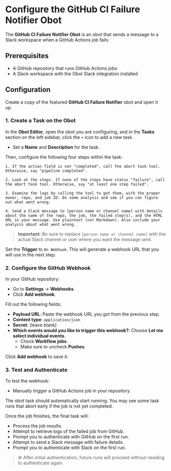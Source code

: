 # Configure the GitHub CI Failure Notifier Obot

The **GitHub CI Failure Notifier Obot** is an obot that sends a message to a Slack workspace when a GitHub Actions job fails.

## Prerequisites

- A GitHub repository that runs GitHub Actions jobs  
- A Slack workspace with the Obot Slack integration installed  

## Configuration

Create a copy of the featured **GitHub CI Failure Notifier** obot and open it up.

### 1. Create a Task on the Obot

In the **Obot Editor**, open the obot you are configuring, and in the **Tasks** section on the left sidebar, click the `+` icon to add a new task.  

- Set a **Name** and **Description** for the task.  

Then, configure the following four steps within the task:

```text
1. If the action field is not "completed", call the abort task tool. Otherwise, say "pipeline completed".

2. Look at the steps. If none of the steps have status "failure", call the abort task tool. Otherwise, say "at least one step failed".

3. Examine the logs by calling the tool to get them, with the proper owner, repo, and job ID. Do some analysis and see if you can figure out what went wrong.

4. Send a Slack message to [person name or channel name] with details about the name of the repo, the job, the failed step(s), and the HTML URL in your message. Use plaintext (not Markdown). Also include your analysis about what went wrong.
```

> **Important:** Be sure to replace `[person name or channel name]` with the actual Slack channel or user where you want the message sent.

Set the **Trigger** to `On Webhook`. This will generate a webhook URL that you will use in the next step.

### 2. Configure the GitHub Webhook

In your GitHub repository:

- Go to **Settings** -> **Webhooks**.
- Click **Add webhook**.

Fill out the following fields:

- **Payload URL**: Paste the webhook URL you got from the previous step.
- **Content type**: `application/json`
- **Secret**: (leave blank)
- **Which events would you like to trigger this webhook?**: Choose **Let me select individual events**.
  - Check **Workflow jobs**.
  - Make sure to uncheck **Pushes**.

Click **Add webhook** to save it.

### 3. Test and Authenticate

To test the webhook:

- Manually trigger a GitHub Actions job in your repository.

The obot task should automatically start running. You may see some task runs that abort early if the job is not yet completed.

Once the job finishes, the final task will:

- Process the job results.
- Attempt to retrieve logs of the failed job from GitHub.
- Prompt you to authenticate with GitHub on the first run.
- Attempt to send a Slack message with failure details.
- Prompt you to authenticate with Slack on the first run.

> ⚙️ After initial authentication, future runs will proceed without needing to authenticate again.
